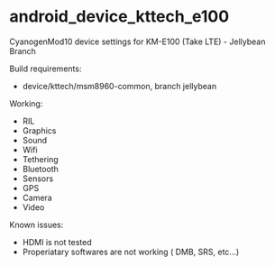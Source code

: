 android_device_kttech_e100
==========================

CyanogenMod10 device settings for KM-E100 (Take LTE) - Jellybean Branch

Build requirements:
* device/kttech/msm8960-common, branch jellybean

Working:
* RIL
* Graphics
* Sound
* Wifi
* Tethering
* Bluetooth
* Sensors
* GPS
* Camera
* Video

Known issues:
* HDMI is not tested
* Properiatary softwares are not working ( DMB, SRS, etc...)
